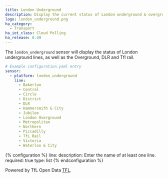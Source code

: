 ```yaml
---
title: London Underground
description: Display the current status of London underground & overground lines within Home Assistant.
logo: london_underground.png
ha_category:
  - Transport
ha_iot_class: Cloud Polling
ha_release: 0.49
---
```


The `london_underground` sensor will display the status of London underground lines, as well as the Overground, DLR and Tfl rail.

```yaml
# Example configuration.yaml entry
sensor:
  - platform: london_underground
    line:
      - Bakerloo
      - Central
      - Circle
      - District
      - DLR
      - Hammersmith & City
      - Jubilee
      - London Overground
      - Metropolitan
      - Northern
      - Piccadilly
      - TfL Rail
      - Victoria
      - Waterloo & City
```

{% configuration %}
line:
  description: Enter the name of at least one line.
  required: true
  type: list
{% endconfiguration %}

Powered by TfL Open Data [TFL](https://api.tfl.gov.uk/).
